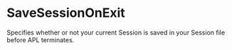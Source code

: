 # SaveSessionOnExit

Specifies whether or not your current Session is saved in your Session file before APL terminates.
